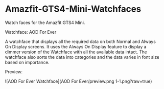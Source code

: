# Amazfit-GTS4-Mini-Watchfaces
Watch faces for the Amazfit GTS4 Mini. 

Watchface: AOD For Ever

A watchface that displays all the required data on both Normal and Always On Display screens. It uses the Always On Display feature to display a dimmer version of the Watchface with all the available data intact. 
The watchface also sorts the data into categories and the data varies in font size based on importance. 

Preview:

![AOD For Ever Watchface](AOD For Ever/preview.png 1-1.png?raw=true)
